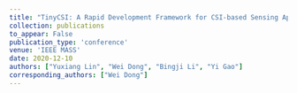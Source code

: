 ```yaml
---
title: "TinyCSI: A Rapid Development Framework for CSI-based Sensing Applications"
collection: publications
to_appear: False
publication_type: 'conference'
venue: 'IEEE MASS'
date: 2020-12-10
authors: ["Yuxiang Lin", "Wei Dong", "Bingji Li", "Yi Gao"]
corresponding_authors: ["Wei Dong"]
---
```

